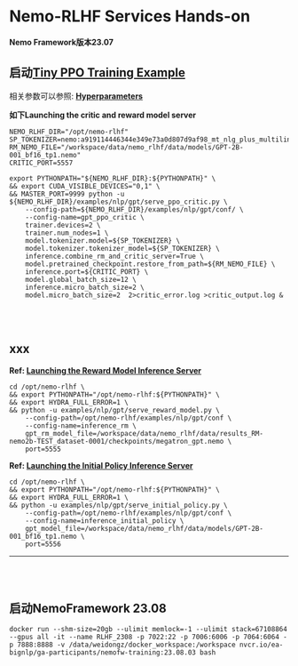 # Nemo-RLHF Services Hands-on

**Nemo Framework版本23.07**

## 启动[Tiny PPO Training Example](https://gitlab-master.nvidia.com/dl/JoC/nemo-rlhf/-/blob/master/tutorials/2b_ppo/Tiny_PPO.md#tiny-ppo-training-example)

相关参数可以参照: **[Hyperparameters](https://gitlab-master.nvidia.com/dl/JoC/nemo-rlhf/-/blob/master/HPARAMS.md#Performance-hyperparameters)**

**如下Launching the critic and reward model server**

```
NEMO_RLHF_DIR="/opt/nemo-rlhf"
SP_TOKENIZER=nemo:a919114446344e349e73a0d807d9af98_mt_nlg_plus_multilingual_ja_zh_the_stack_frac_015_256k.model
RM_NEMO_FILE="/workspace/data/nemo_rlhf/data/models/GPT-2B-001_bf16_tp1.nemo"
CRITIC_PORT=5557

export PYTHONPATH="${NEMO_RLHF_DIR}:${PYTHONPATH}" \
&& export CUDA_VISIBLE_DEVICES="0,1" \
&& MASTER_PORT=9999 python -u ${NEMO_RLHF_DIR}/examples/nlp/gpt/serve_ppo_critic.py \
    --config-path=${NEMO_RLHF_DIR}/examples/nlp/gpt/conf/ \
    --config-name=gpt_ppo_critic \
    trainer.devices=2 \
    trainer.num_nodes=1 \
    model.tokenizer.model=${SP_TOKENIZER} \
    model.tokenizer.tokenizer_model=${SP_TOKENIZER} \
    inference.combine_rm_and_critic_server=True \
    model.pretrained_checkpoint.restore_from_path=${RM_NEMO_FILE} \
    inference.port=${CRITIC_PORT} \
    model.global_batch_size=12 \
    inference.micro_batch_size=2 \
    model.micro_batch_size=2  2>critic_error.log >critic_output.log &

```

<br><br>

## xxx

**Ref: [Launching the Reward Model Inference Server](https://gitlab-master.nvidia.com/dl/JoC/nemo-rlhf/-/blob/master/tutorials/2b_ppo/README.md#launching-the-reward-model-inference-server)**

```
cd /opt/nemo-rlhf \
&& export PYTHONPATH="/opt/nemo-rlhf:${PYTHONPATH}" \
&& export HYDRA_FULL_ERROR=1 \
&& python -u examples/nlp/gpt/serve_reward_model.py \
    --config-path=/opt/nemo-rlhf/examples/nlp/gpt/conf \
    --config-name=inference_rm \
    gpt_rm_model_file=/workspace/data/nemo_rlhf/data/results_RM-nemo2b-TEST_dataset-0001/checkpoints/megatron_gpt.nemo \
    port=5555
```

**Ref: [Launching the Initial Policy Inference Server](https://gitlab-master.nvidia.com/dl/JoC/nemo-rlhf/-/blob/master/tutorials/2b_ppo/README.md#launching-the-initial-policy-inference-server)**

```
cd /opt/nemo-rlhf \
&& export PYTHONPATH="/opt/nemo-rlhf:${PYTHONPATH}" \
&& export HYDRA_FULL_ERROR=1 \
&& python -u examples/nlp/gpt/serve_initial_policy.py \
    --config-path=/opt/nemo-rlhf/examples/nlp/gpt/conf \
    --config-name=inference_initial_policy \
    gpt_model_file=/workspace/data/nemo_rlhf/data/models/GPT-2B-001_bf16_tp1.nemo \
    port=5556

```



****

<br><br>

## 启动NemoFramework 23.08

```
docker run --shm-size=20gb --ulimit memlock=-1 --ulimit stack=67108864 --gpus all -it --name RLHF_2308 -p 7022:22 -p 7006:6006 -p 7064:6064 -p 7888:8888 -v /data/weidongz/docker_workspace:/workspace nvcr.io/ea-bignlp/ga-participants/nemofw-training:23.08.03 bash

```